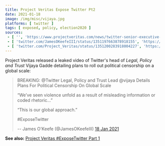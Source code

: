 ```yaml
---
title: Project Veritas Expose Twitter Pt2
date: 2021-01-18
image: /img/misc/vijaya.jpg
platforms: [ twitter ]
tags: [ exposed, policy, election2020 ]
sources:
 - [ '', 'https://www.projectveritas.com/news/twitter-senior-executive-details-plans-for-political-censorship-on-a-global/' ]
 - [ 'twitter.com/JamesOKeefeIII/status/1351197663878918155', 'https://archive.is/D7Rdz' ]
 - [ 'twitter.com/Project_Veritas/status/1351200283918004227', 'https://archive.is/R7Fez' ]
---
```


Project Veritas released a leaked video of Twitter's head of _Legal, Policy and
Trust_ Vijaya Gadde detailing plans to roll out political censorship on a
global scale:

> BREAKING: @Twitter Legal, Policy and Trust Lead @vijaya Details Plans For
> Political Censorship On Global Scale 
>
> “We’ve seen violence unfold as a result of misleading information or coded
> rhetoric...” 
>
> “This is our global approach.” 
>
> #ExposeTwitter
>
> -- James O'Keefe (@JamesOKeefeIII) [18 Jan 2021](https://archive.is/D7Rdz)

**See also:** [Project Veritas #ExposeTwitter Part 1](/events/project-veritas-expose-twitter-pt1/)
